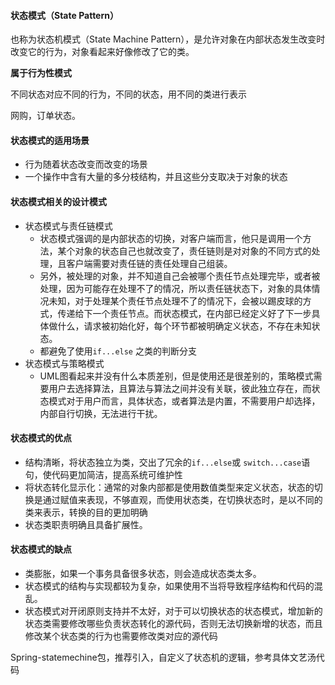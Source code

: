 #### 状态模式（State Pattern）

也称为状态机模式（State Machine Pattern），是允许对象在内部状态发生改变时改变它的行为，对象看起来好像修改了它的类。

**属于行为性模式**

不同状态对应不同的行为，不同的状态，用不同的类进行表示

网购，订单状态。



#### 状态模式的适用场景

* 行为随着状态改变而改变的场景
* 一个操作中含有大量的多分枝结构，并且这些分支取决于对象的状态

 

#### 状态模式相关的设计模式

* 状态模式与责任链模式
  * 状态模式强调的是内部状态的切换，对客户端而言，他只是调用一个方法，某个对象的状态自己也就改变了，责任链则是对对象的不同方式的处理，且客户端需要对责任链的责任处理自己组装。
  * 另外，被处理的对象，并不知道自己会被哪个责任节点处理完毕，或者被处理，因为可能存在处理不了的情况，所以责任链状态下，对象的具体情况未知，对于处理某个责任节点处理不了的情况下，会被以踢皮球的方式，传递给下一个责任节点。而状态模式，在内部已经定义好了下一步具体做什么，请求被初始化好，每个环节都被明确定义状态，不存在未知状态。
  * 都避免了使用`if...else` 之类的判断分支
* 状态模式与策略模式
  * UML图看起来并没有什么本质差别，但是使用还是很差别的，策略模式需要用户去选择算法，且算法与算法之间并没有关联，彼此独立存在，而状态模式对于用户而言，具体状态，或者算法是内置，不需要用户却选择，内部自行切换，无法进行干扰。



#### 状态模式的优点

* 结构清晰，将状态独立为类，交出了冗余的`if...else`或 `switch...case`语句，使代码更加简洁，提高系统可维护性
* 将状态转化显示化：通常的对象内部都是使用数值类型来定义状态，状态的切换是通过赋值来表现，不够直观，而使用状态类，在切换状态时，是以不同的类来表示，转换的目的更加明确
* 状态类职责明确且具备扩展性。

#### 状态模式的缺点

* 类膨胀，如果一个事务具备很多状态，则会造成状态类太多。
* 状态模式的结构与实现都较为复杂，如果使用不当将导致程序结构和代码的混乱。
* 状态模式对开闭原则支持并不太好，对于可以切换状态的状态模式，增加新的状态类需要修改哪些负责状态转化的源代码，否则无法切换新增的状态，而且修改某个状态类的行为也需要修改类对应的源代码



Spring-statemechine包，推荐引入，自定义了状态机的逻辑，参考具体文艺汤代码